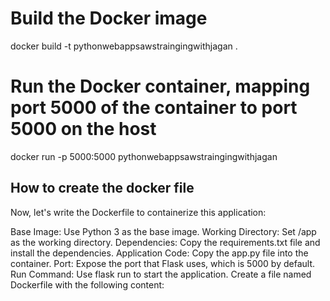 # Build the Docker image
docker build -t pythonwebappsawstraingingwithjagan .

# Run the Docker container, mapping port 5000 of the container to port 5000 on the host
docker run -p 5000:5000 pythonwebappsawstraingingwithjagan

## How to create the docker file  #####
Now, let's write the Dockerfile to containerize this application:

Base Image: Use Python 3 as the base image.
Working Directory: Set /app as the working directory.
Dependencies: Copy the requirements.txt file and install the dependencies.
Application Code: Copy the app.py file into the container.
Port: Expose the port that Flask uses, which is 5000 by default.
Run Command: Use flask run to start the application.
Create a file named Dockerfile with the following content:
